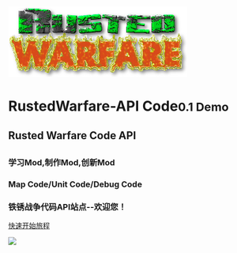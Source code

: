 ![logo](/images/title.png)


<h1 id="anchors">RustedWarfare-API Code<small>0.1 Demo</small> </h1>


<h2><p id='mainx'>Rusted Warfare Code API<p><h2>

<h3 id="anchors">学习Mod,制作Mod,创新Mod</h3>
<h3 id="anchors">Map Code/Unit Code/Debug Code</h3>
<h3 id="anchors">铁锈战争代码API站点--欢迎您！</h3>

[快速开始旅程](/README.md)

![](https://rwapi-code.netlify.app/images/back.png)
